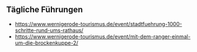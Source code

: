 ## Tägliche Führungen
* https://www.wernigerode-tourismus.de/event/stadtfuehrung-1000-schritte-rund-ums-rathaus/
* https://www.wernigerode-tourismus.de/event/mit-dem-ranger-einmal-um-die-brockenkuppe-2/
